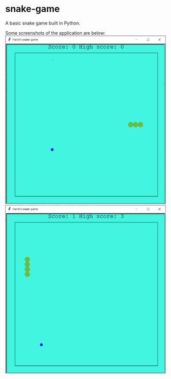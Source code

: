 # snake-game
A basic snake game built in Python.

Some screenshots of the application are below:
![Screenshot 1](https://github.com/harsh-kashyap-codes/snake-game/blob/main/game1.png?raw=true)
![Screenshot 2](https://github.com/harsh-kashyap-codes/snake-game/blob/main/game2.png?raw=true)
